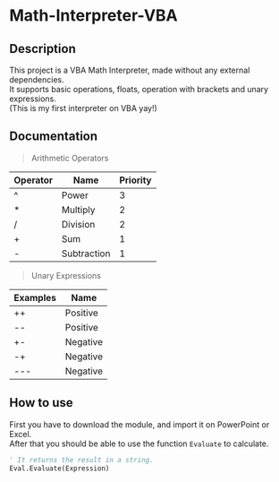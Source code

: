 # Math-Interpreter-VBA
## Description
This project is a VBA Math Interpreter, made without any external dependencies. <br/> It supports basic operations, floats, operation with brackets and unary expressions. <br/> (This is my first interpreter on VBA yay!)

## Documentation
> Arithmetic Operators

| Operator | Name | Priority |
| --- | --- | --- |
| ^ | Power | 3 |
| * | Multiply | 2 |
| / | Division | 2 |
| + | Sum | 1 |
| - | Subtraction | 1 |

> Unary Expressions

| Examples | Name |
| --- | --- |
| ++ | Positive | 
| -- | Positive | 
| +- | Negative | 
| -+ | Negative | 
| --- | Negative | 

## How to use
First you have to download the module, and import it on PowerPoint or Excel. <br/>
After that you should be able to use the function ``Evaluate`` to calculate.

```vb
' It returns the result in a string.
Eval.Evaluate(Expression)   
```
